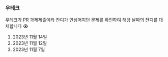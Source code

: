 ### 우테크

우테크가 PR 과제제출이라 잔디가 안심어지던 문제를 확인하여 해당 날짜의 잔디를 대체합니다 😭

1. 2023년 11월 14일
2. 2023년 11월 12일
3. 2023년 11월 7일

